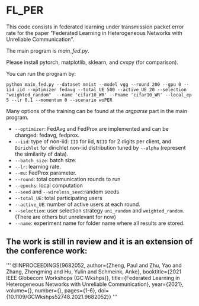# FL_PER

This code consists in federated learning under transmission packet error rate for the paper "Federated Learning in Heterogeneous Networks with Unreliable Communication".



The main program is *main_fed.py*.

Please install pytorch, matplotlib, sklearn, and cvxpy (for comparison). 


You can run the program by:

```
python main_fed.py --dataset mnist --model vgg --round 200 --gpu 0 --iid iid --optimizer fedavg --total_UE 500 --active_UE 20 --selection "weighted_random"  --name 'cifar10_WR' --Pname 'cifar10_WR' --local_ep 5 --lr 0.1 --momentum 0 --scenario woPER

```


Many options of the training can be found at the *argparse* part in the main program.
* `--optimizer`: FedAvg and FedProx are implemented and can be changed: fedavg, fedprox.
* `--iid`: type of non-iid: `IID` for iid, `NIID` for 2 digits per client, and `Dirichlet` for dirichlet non-iid distribution tuned by `--alpha` (represent the similarity of data).
* `--batch_size`: batch size.
* `--lr`: learning rate.
* `--mu`: FedProx parameter.
* `--round`: total communication rounds to run
* `--epochs`: local computation
* `--seed` and `--wireless_seed`:random seeds
* `--total_UE`: total participating users
* `--active_UE`: number of active users at each round.
* `--selection`: user selection strategy `uni_random` and `weighted_random`. (There are others but unrelevant for now)
* `--name`: experiment name for folder name where all results are stored.


The work is still in review and it is an extension of the conference work:
---
'''
@INPROCEEDINGS{9682052,
  author={Zheng, Paul and Zhu, Yao and Zhang, Zhengming and Hu, Yulin and Schmeink, Anke},
  booktitle={2021 IEEE Globecom Workshops (GC Wkshps)}, 
  title={Federated Learning in Heterogeneous Networks with Unreliable Communication}, 
  year={2021},
  volume={},
  number={},
  pages={1-6},
  doi={10.1109/GCWkshps52748.2021.9682052}}
 '''